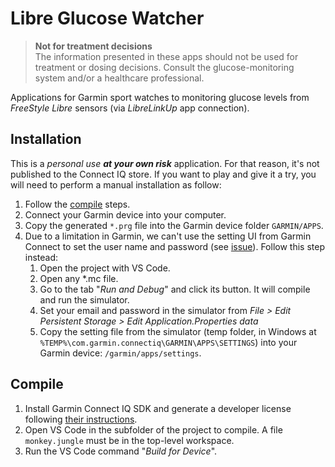 # Libre Glucose Watcher

> **Not for treatment decisions**  
> The information presented in these apps should not be used for treatment or
> dosing decisions. Consult the glucose-monitoring system and/or a healthcare
> professional.

Applications for Garmin sport watches to monitoring glucose levels from
_FreeStyle Libre_ sensors (via _LibreLinkUp_ app connection).

## Installation

This is a _personal use **at your own risk**_ application. For that reason, it's
not published to the Connect IQ store. If you want to play and give it a try,
you will need to perform a manual installation as follow:

1. Follow the [compile](#compile) steps.
2. Connect your Garmin device into your computer.
3. Copy the generated `*.prg` file into the Garmin device folder `GARMIN/APPS`.
4. Due to a limitation in Garmin, we can't use the setting UI from Garmin
   Connect to set the user name and password (see
   [issue](https://forums.garmin.com/developer/connect-iq/f/discussion/2121/modifying-settings-on-side-loaded-app)).
   Follow this step instead:
   1. Open the project with VS Code.
   2. Open any \*.mc file.
   3. Go to the tab "_Run and Debug_" and click its button. It will compile and
      run the simulator.
   4. Set your email and password in the simulator from _File > Edit Persistent
      Storage > Edit Application.Properties data_
   5. Copy the setting file from the simulator (temp folder, in Windows at
      `%TEMP%\com.garmin.connectiq\GARMIN\APPS\SETTINGS`) into your Garmin
      device: `/garmin/apps/settings`.

## Compile

1. Install Garmin Connect IQ SDK and generate a developer license following
   [their instructions](https://developer.garmin.com/connect-iq/connect-iq-basics/getting-started/).
2. Open VS Code in the subfolder of the project to compile. A file
   `monkey.jungle` must be in the top-level workspace.
3. Run the VS Code command "_Build for Device_".
